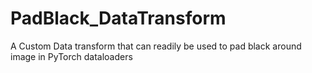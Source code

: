 # PadBlack_DataTransform
A Custom Data transform that can readily be used to pad black around image in PyTorch dataloaders
